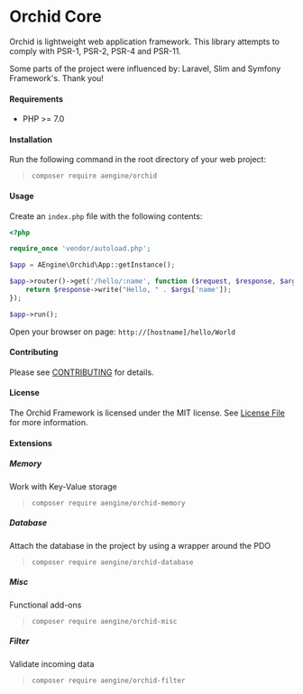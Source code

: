 Orchid Core
====
Orchid is lightweight web application framework.
This library attempts to comply with PSR-1, PSR-2, PSR-4 and PSR-11. 

Some parts of the project were influenced by: Laravel, Slim and Symfony Framework's. Thank you!

#### Requirements
* PHP >= 7.0

#### Installation
Run the following command in the root directory of your web project:
> `composer require aengine/orchid`

#### Usage
Create an `index.php` file with the following contents:

```php
<?php

require_once 'vendor/autoload.php';

$app = AEngine\Orchid\App::getInstance();

$app->router()->get('/hello/:name', function ($request, $response, $args) {
    return $response->write("Hello, " . $args['name']);
});

$app->run();
```

Open your browser on page: `http://[hostname]/hello/World`

#### Contributing
Please see [CONTRIBUTING](CONTRIBUTING.md) for details.

#### License
The Orchid Framework is licensed under the MIT license. See [License File](LICENSE.md) for more information.

#### Extensions

##### Memory
Work with Key-Value storage
> `composer require aengine/orchid-memory`

##### Database
Attach the database in the project by using a wrapper around the PDO
> `composer require aengine/orchid-database`

##### Misc
Functional add-ons
> `composer require aengine/orchid-misc`

##### Filter
Validate incoming data
> `composer require aengine/orchid-filter`
